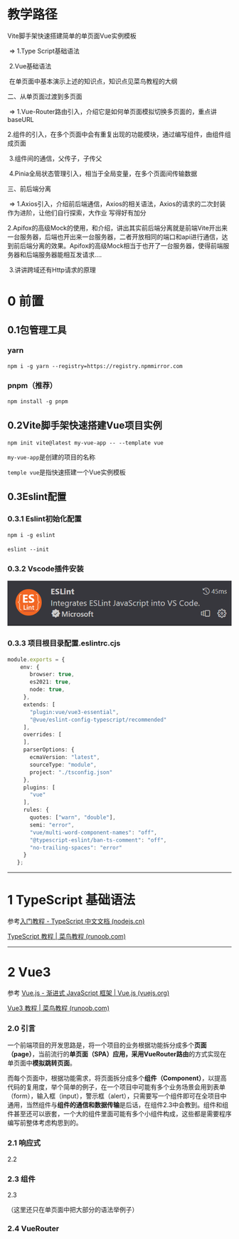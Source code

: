 

# 教学路径

Vite脚手架快速搭建简单的单页面Vue实例模板

​	=> 1.Type Script基础语法

​         2.Vue基础语法

​	在单页面中基本演示上述的知识点，知识点见菜鸟教程的大纲



二、从单页面过渡到多页面

​	=> 1.Vue-Router路由引入，介绍它是如何单页面模拟切换多页面的，重点讲baseURL

​		 2.组件的引入，在多个页面中会有重复出现的功能模块，通过编写组件，由组件组成页面

​		 3.组件间的通信，父传子，子传父

​		 4.Pinia全局状态管理引入，相当于全局变量，在多个页面间传输数据



三、前后端分离

​	=> 1.Axios引入，介绍前后端通信，Axios的相关语法，Axios的请求的二次封装作为进阶，让他们自行探索，大作业 写得好有加分

​		 2.Apifox的高级Mock的使用，和介绍，讲出其实前后端分离就是前端Vite开出来一台服务器，后端也开出来一台服务器，二者开放相同的端口和api进行通信，达到前后端分离的效果。Apifox的高级Mock相当于也开了一台服务器，使得前端服务器和后端服务器能相互发请求….

​		 3.讲讲跨域还有Http请求的原理

 





# 0 前置

## 0.1包管理工具

### yarn

```shell
npm i -g yarn --registry=https://registry.npmmirror.com
```



### pnpm（推荐）

```shell
npm install -g pnpm
```



## 0.2Vite脚手架快速搭建Vue项目实例

```shell
npm init vite@latest my-vue-app -- --template vue
```

`my-vue-app`是创建的项目的名称

`temple vue`是指快速搭建一个Vue实例模板



## 0.3Eslint配置

### 0.3.1 Eslint初始化配置

```shell
npm i -g eslint

eslint --init
```



### 0.3.2 Vscode插件安装

![image-20230622165620204](Main/image-20230622165620204.png)



### 0.3.3 项目根目录配置.eslintrc.cjs

```typescript
module.exports = {
    env: {
       browser: true,
       es2021: true,
       node: true,
     },
     extends: [
       "plugin:vue/vue3-essential",
       "@vue/eslint-config-typescript/recommended"
     ],
     overrides: [
     ],
     parserOptions: {
       ecmaVersion: "latest",
       sourceType: "module",
       project: "./tsconfig.json"
     },
     plugins: [
       "vue"
     ],
     rules: {
       quotes: ["warn", "double"],
       semi: "error",
       "vue/multi-word-component-names": "off",
       "@typescript-eslint/ban-ts-comment": "off",
       "no-trailing-spaces": "error"
     }
   };
```



---

# 1 TypeScript 基础语法

参考[入门教程 - TypeScript 中文文档 (nodejs.cn)](https://nodejs.cn/typescript/handbook/)

[TypeScript 教程 | 菜鸟教程 (runoob.com)](https://www.runoob.com/typescript/ts-tutorial.html)



---

# 2 Vue3 

参考 [Vue.js - 渐进式 JavaScript 框架 | Vue.js (vuejs.org)](https://cn.vuejs.org/)

[Vue3 教程 | 菜鸟教程 (runoob.com)](https://www.runoob.com/vue3/vue3-tutorial.html)



### 2.0 引言

一个前端项目的开发思路是，将一个项目的业务根据功能拆分成多个**页面（page）**，当前流行的**单页面（SPA）**应用，采用**VueRouter路由**的方式实现在单页面中**模拟跳转页面**。

而每个页面中，根据功能需求，将页面拆分成多个**组件（Component）**，以提高代码的复用度，举个简单的例子，在一个项目中可能有多个业务场景会用到表单（form），输入框（input），警示框（alert），只需要写一个组件即可在全项目中通用，当然组件与**组件的通信和数据传输**是后话，在组件2.3中会教到。组件和组件甚至还可以嵌套，一个大的组件里面可能有多个小组件构成，这些都是需要程序编写前整体考虑构思到的。



### 2.1 响应式

2.2  

### 2.3 组件

2.3 

（这里还只在单页面中把大部分的语法举例子）



### 2.4 VueRouter
